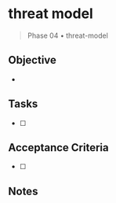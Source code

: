 # threat model

> Phase 04 • threat-model

## Objective
- 

## Tasks
- [ ] 

## Acceptance Criteria
- [ ] 

## Notes

